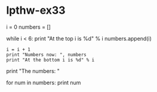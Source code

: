# lpthw-ex33
i = 0
numbers = []

while i < 6:
    print "At the top i is %d" % i
    numbers.append(i)

    i = i + 1
    print "Numbers now: ", numbers
    print "At the bottom i is %d" % i

print "The numbers: "

for num in numbers:
    print num
